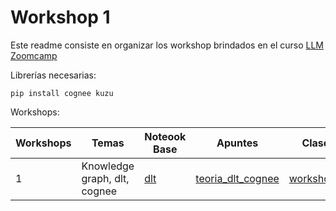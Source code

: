 # Workshop 1
Este readme consiste en organizar los workshop brindados en el curso [LLM Zoomcamp](https://github.com/DataTalksClub/llm-zoomcamp/tree/main/cohorts/2025/workshops)

Librerías necesarias:
```
pip install cognee kuzu
```

Workshops:


| Workshops | Temas | Noteook Base | Apuntes| Clase | Homework |  
|--------|--------|-------------------|-------------| ----------| -------- |
| 1 | Knowledge graph, dlt, cognee | [dlt](https://github.com/DataTalksClub/llm-zoomcamp/blob/main/cohorts/2025/workshops/dlt.md)  | [teoria_dlt_cognee](https://github.com/Halsey26/llm-zoomcamp/blob/main/workshops/teoria_dlt_cognee.md)| [workshop1]() | [homework1_ws](https://github.com/Halsey26/llm-zoomcamp/blob/main/workshops/homework1_ws.ipynb) | 

